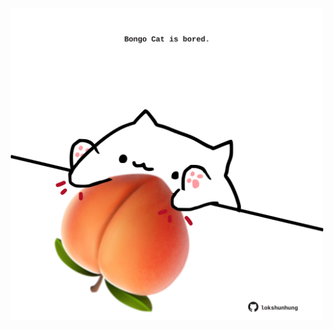 <!-- built at 18/06/2023, 13:01:50 UTC -->
<p align="center">
  <img width="500" height="500" src="./ReadmeImage.svg">
</p>
